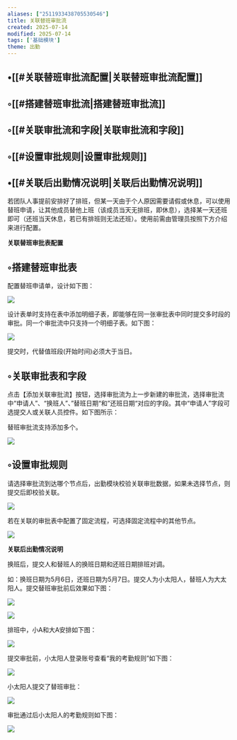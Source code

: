 ```yaml
---
aliases: ["2511933438705530546"]
title: 关联替班审批流
created: 2025-07-14
modified: 2025-07-14
tags: ['基础模块']
theme: 出勤
---
```


## •[[#关联替班审批流配置|关联替班审批流配置]]

## ◦[[#搭建替班审批流|搭建替班审批流]]

## ◦[[#关联审批流和字段|关联审批流和字段]]

## ◦[[#设置审批规则|设置审批规则]]

## •[[#关联后出勤情况说明|关联后出勤情况说明]]

若团队人事提前安排好了排班，但某一天由于个人原因需要请假或休息，可以使用替班申请，让其他成员替他上班（该成员当天无排班，即休息），选择某一天还班即可（还班当天休息，若已有排班则无法还班）。使用前需由管理员按照下方介绍来进行配置。

**关联替班审批表配置**

## ◦搭建替班审批表

配置替班申请单，设计如下图：

![](06c3c642ddc60243cc6ff925c167a7e7.jpg)

设计表单时支持在表中添加明细子表，即能够在同一张审批表中同时提交多时段的审批。同一个审批流中只支持一个明细子表。如下图：

![](80d104b31ca62dfc80b60598c7a9922a.jpg)

提交时，代替值班段(开始时间)必须大于当日。

## ◦关联审批表和字段

点击【添加关联审批流】按钮，选择审批流为上一步新建的审批流，选择审批流中“申请人”、“换班人”、”替班日期“和”还班日期“对应的字段。其中“申请人”字段可选提交人或关联人员控件。如下图所示：

替班审批流支持添加多个。

![](500de702c7c44ffdb6c1c2d8ff17b790.jpg)

## ◦设置审批规则

请选择审批流到达哪个节点后，出勤模块校验关联审批数据，如果未选择节点，则提交后即校验关联。

![](5531aacf93067ce51805c997138f598e.jpg)

若在关联的审批表中配置了固定流程，可选择固定流程中的其他节点。

![](96c4299fbfccb10a73ff02641305fe50.jpg)

**关联后出勤情况说明**

换班后，提交人和替班人的换班日期和还班日期排班对调。

如：换班日期为5月6日，还班日期为5月7日。提交人为小太阳人，替班人为大太阳人。提交替班审批前后效果如下图：

![](f220b9998c831dc0a0b9d3d498133da3.jpg)

![](eb3bc40f4c18a2b1bfa975bab995cfdf.jpg)

排班中，小A和大A安排如下图：

![](9e9b7dcf62dca687824647aa29f20d50.jpg)

提交审批前，小太阳人登录账号查看“我的考勤规则”如下图：

![](333865a7004110fa5176cff197d8a2bc.jpg)

小太阳人提交了替班审批：

![](152db47e93852ef973655d18adf53014.jpg)

审批通过后小太阳人的考勤规则如下图：

![](6fca166cd1af78baaf558f587c264924.jpg)